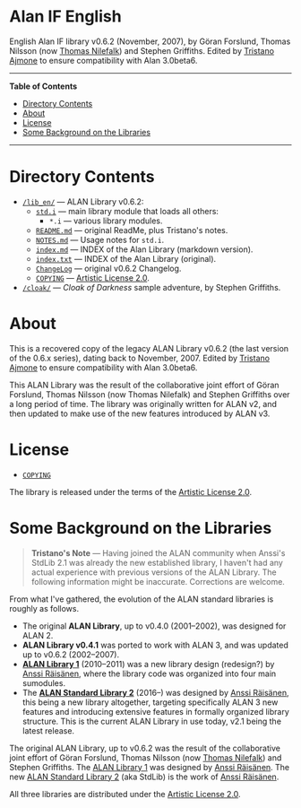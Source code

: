 # Alan IF English

English Alan IF library v0.6.2 (November, 2007), by Göran Forslund, Thomas Nilsson (now [Thomas Nilefalk]) and Stephen Griffiths.
Edited by [Tristano Ajmone] to ensure compatibility with Alan 3.0beta6.

-----

**Table of Contents**

<!-- MarkdownTOC autolink="true" bracket="round" autoanchor="false" lowercase="only_ascii" uri_encoding="true" levels="1,2,3" -->

- [Directory Contents](#directory-contents)
- [About](#about)
- [License](#license)
- [Some Background on the Libraries](#some-background-on-the-libraries)

<!-- /MarkdownTOC -->

-----

# Directory Contents

- [`/lib_en/`][lib_en] — ALAN Library v0.6.2:
    + [`std.i`][std.i] — main library module that loads all others:
        * `*.i` — various library modules.
    + [`README.md`][README.md] — original ReadMe, plus Tristano's notes.
    + [`NOTES.md`][NOTES.md] — Usage notes for `std.i`.
    + [`index.md`][index.md] — INDEX of the Alan Library (markdown version).
    + [`index.txt`][index.txt] — INDEX of the Alan Library (original).
    + [`ChangeLog`][ChangeLog] — original v0.6.2 Changelog.
    + [`COPYING`][COPYING] — [Artistic License 2.0].
- [`/cloak/`][cloak] — _Cloak of Darkness_ sample adventure, by Stephen Griffiths.

# About

This is a recovered copy of the legacy ALAN Library v0.6.2 (the last version of the 0.6.x series), dating back to November, 2007.
Edited by [Tristano Ajmone] to ensure compatibility with Alan 3.0beta6.

This ALAN Library was the result of the collaborative joint effort of Göran Forslund, Thomas Nilsson (now Thomas Nilefalk) and Stephen Griffiths over a long period of time.
The library was originally written for ALAN v2, and then updated to make use of the new features introduced by ALAN v3.


# License

- [`COPYING`][COPYING]

The library is released under the terms of the [Artistic License 2.0].


# Some Background on the Libraries

> __Tristano's Note__ — Having joined the ALAN community when Anssi's StdLib 2.1 was already the new established library, I haven't had any actual experience with previous versions of the ALAN Library. The following information might be inaccurate. Corrections are welcome.

From what I've gathered, the evolution of the ALAN standard libraries is roughly as follows.

- The original __ALAN Library__, up to v0.4.0 (2001–2002), was designed for ALAN 2.
- __ALAN Library v0.4.1__ was ported to work with ALAN 3, and was updated up to v0.6.2 (2002–2007).
- __[ALAN Library 1]__ (2010–2011) was a new library design (redesign?) by [Anssi Räisänen], where the library code was organized into four main sumodules.
- The __[ALAN Standard Library 2]__ (2016–) was designed by [Anssi Räisänen], this being a new library altogether, targeting specifically ALAN 3 new features and introducing extensive features in formally organized library structure. This is the current ALAN Library in use today, v2.1 being the latest release.

The original ALAN Library, up to v0.6.2 was the result of the collaborative joint effort of Göran Forslund, Thomas Nilsson (now [Thomas Nilefalk]) and Stephen Griffiths. The [ALAN Library 1] was designed by [Anssi Räisänen]. The new [ALAN Standard Library 2]  (aka StdLib) is the work of [Anssi Räisänen].

All three libraries are distributed under the [Artistic License 2.0].

<!-----------------------------------------------------------------------------
                               REFERENCE LINKS
------------------------------------------------------------------------------>

[Artistic License 2.0]: https://opensource.org/licenses/Artistic-2.0 "View the Artistic License 2.0 at Open Source Initiative"

<!-- ALAN Libs -->

[ALAN Library 1]: https://www.alanif.se/download-alan-v3/download-library/library-v1-00 "Go to the download page of ALAN Library v1.0 on ALAN website"

[ALAN Standard Library 2]: https://github.com/AnssiR66/AlanStdLib "Visit the official repository of the ALAN Standard Library 2"

[ALAN repository]: https://bitbucket.org/alanif/alan "Visit the official ALAN repository on Bitbucket"

<!-- project files and folders -->

[lib_en]: ./lib_en/ "Navigate to English Alan IF library folder"
[cloak]: ./cloak/ "Navigate to 'Cloak of Darkness' folder"

[ChangeLog]: ./lib_en/ChangeLog "Read ChangeLog document"
[COPYING]: ./lib_en/COPYING "View Artistic License 2.0"
[index.md]: ./lib_en/index.md "View Alan Library Index (markdown)"
[index.txt]: ./lib_en/index.txt "View Alan Library Index (plain text)"
[NOTES.md]: ./lib_en/NOTES.md "Read usage notes for 'std.i'"
[README.md]: ./lib_en/README.md "View README document"
[std.i]: ./lib_en/std.i "View source file of main library module"

<!-- people -->

[Anssi Räisänen]: https://github.com/AnssiR66 "View Anssi Räisänen's GitHub profile"
[Thomas Nilefalk]: https://github.com/thoni56 "View Thomas Nilefalk's GitHub profile"
[Tristano Ajmone]: https://github.com/tajmone "View Tristano Ajmone's GitHub profile"

<!-- EOF -->
